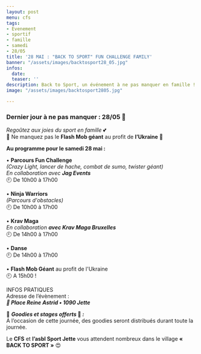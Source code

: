 ```yaml
---
layout: post
menu: cfs
tags:
- Evenement
- sportif
- famille
- samedi
- 28/05
title: '28 MAI : "BACK TO SPORT" FUN CHALLENGE FAMILY'
banner: "/assets/images/backtosport28_05.jpg"
infos:
  date: 
  teaser: ''
description: Back to Sport, un événement à ne pas manquer en famille !
image: "/assets/images/backtosport2805.jpg"

---
```

### Dernier jour à ne pas manquer : 28/05 🤩

_Regoûtez aux joies du sport en famille_ 💕  
💙 Ne manquez pas le **Flash Mob géant** au profit de **l’Ukraine** 💛

**Au programme pour le samedi 28 mai :**

• **Parcours Fun Challenge**  
_(Crazy Light, lancer de hache, combat de sumo, twister géant)_  
_En collaboration avec **Jag Events**_  
🕘 De 10h00 à 17h00

• **Ninja Warriors**  
_(Parcours d'obstacles)_  
🕘 De 10h00 à 17h00

• **Krav Maga**  
_En collaboration **avec Krav Maga Bruxelles**_  
🕘 De 14h00 à 17h00

• **Danse**  
🕘 De 14h00 à 17h00

• **Flash Mob Géant** au profit de l'Ukraine  
🕘 A 15h00 !

INFOS PRATIQUES  
Adresse de l’évènement :  
**_📍 Place Reine Astrid • 1090 Jette_**

🎁 **_Goodies et stages offerts_ 🤩 _:_**  
A l’occasion de cette journée, des goodies seront distribués durant toute la journée.

Le **CFS** et **l’asbl Sport Jette** vous attendent nombreux dans le village **« BACK TO SPORT »** 😍
